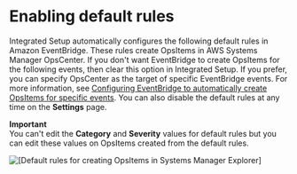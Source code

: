 # Enabling default rules<a name="Explorer-setup-default-rules"></a>

Integrated Setup automatically configures the following default rules in Amazon EventBridge\. These rules create OpsItems in AWS Systems Manager OpsCenter\. If you don't want EventBridge to create OpsItems for the following events, then clear this option in Integrated Setup\. If you prefer, you can specify OpsCenter as the target of specific EventBridge events\. For more information, see [Configuring EventBridge to automatically create OpsItems for specific events](OpsCenter-automatically-create-OpsItems-2.md)\. You can also disable the default rules at any time on the **Settings** page\.

**Important**  
You can't edit the **Category** and **Severity** values for default rules but you can edit these values on OpsItems created from the default rules\. 

![\[Default rules for creating OpsItems in Systems Manager Explorer\]](http://docs.aws.amazon.com/systems-manager/latest/userguide/images/explorer-default-rules.png)